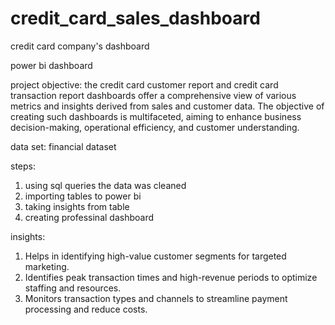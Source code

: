 # credit_card_sales_dashboard
credit card company's dashboard

power bi dashboard

project objective: the credit card customer report and credit card transaction report dashboards offer a comprehensive view of various metrics and insights derived from sales and customer data. The objective of creating such dashboards is multifaceted, aiming to enhance business decision-making, operational efficiency, and customer understanding. 

data set: financial dataset

steps: 
1. using sql queries the data was cleaned
2. importing tables to power bi
3. taking insights from table
4. creating professinal dashboard

insights:
1. Helps in identifying high-value customer segments for targeted marketing.
2. Identifies peak transaction times and high-revenue periods to optimize staffing and resources.
3. Monitors transaction types and channels to streamline payment processing and reduce costs.
